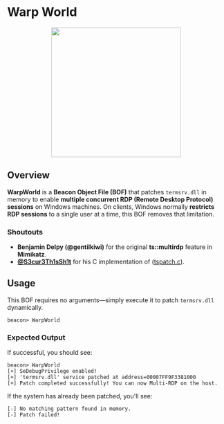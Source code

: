 
# Warp World 

<p align="center">
  <img src="https://cards.scryfall.io/large/front/1/e/1e1a5e62-9170-4117-ae38-761293b11de4.jpg?1599765093" 
       width="300" 
</p>

## Overview

**WarpWorld** is a **Beacon Object File (BOF)** that patches `termsrv.dll` in memory to enable **multiple concurrent RDP (Remote Desktop Protocol) sessions** on Windows machines. On clients, Windows normally **restricts RDP sessions** to a single user at a time, this BOF removes that limitation.



### Shoutouts
- **Benjamin Delpy (@gentilkiwi)** for the original **ts::multirdp** feature in **Mimikatz**.  
- **[@S3cur3Th1sSh1t](https://github.com/S3cur3Th1sSh1t)** for his C implementation of ([tspatch.c](https://gist.github.com/S3cur3Th1sSh1t/8294ec59d1ef38cba661697edcfacb9b)).  

##  Usage

This BOF requires no arguments—simply execute it to patch `termsrv.dll` dynamically.

```plaintext
beacon> WarpWorld
```

###  Expected Output

If successful, you should see:
```
beacon> WarpWorld
[+] SeDebugPrivilege enabled!
[+] 'termsrv.dll' service patched at address=00007FF9F3381000
[+] Patch completed successfully! You can now Multi-RDP on the host.
```
If the system has already been patched, you'll see:
```
[-] No matching pattern found in memory.
[-] Patch failed!
```
